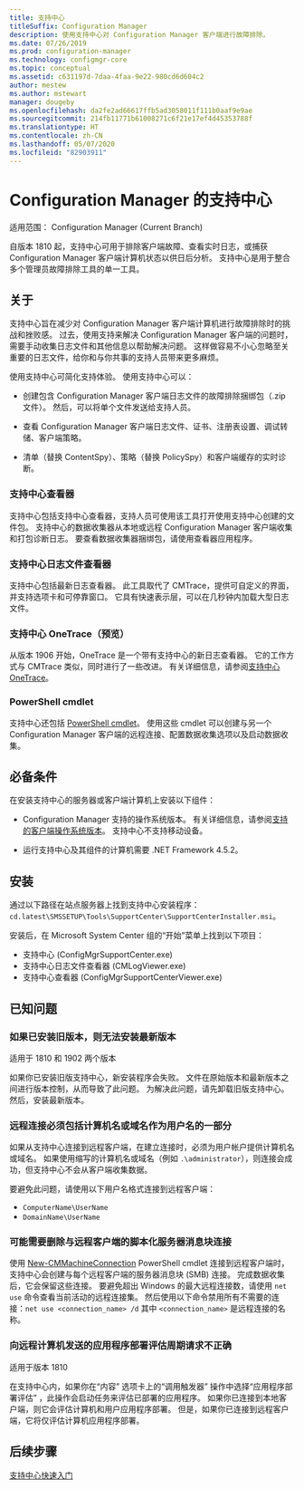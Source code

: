 ```yaml
---
title: 支持中心
titleSuffix: Configuration Manager
description: 使用支持中心对 Configuration Manager 客户端进行故障排除。
ms.date: 07/26/2019
ms.prod: configuration-manager
ms.technology: configmgr-core
ms.topic: conceptual
ms.assetid: c631197d-7daa-4faa-9e22-980cd6d604c2
author: mestew
ms.author: mstewart
manager: dougeby
ms.openlocfilehash: da2fe2ad66617ffb5ad3058011f111b0aaf9e9ae
ms.sourcegitcommit: 214fb11771b61008271c6f21e17ef4d45353788f
ms.translationtype: HT
ms.contentlocale: zh-CN
ms.lasthandoff: 05/07/2020
ms.locfileid: "82903911"
---
```

# <a name="support-center-for-configuration-manager"></a>Configuration Manager 的支持中心

适用范围：  Configuration Manager (Current Branch)

<!--1357489-->
自版本 1810 起，支持中心可用于排除客户端故障、查看实时日志，或捕获 Configuration Manager 客户端计算机状态以供日后分析。 支持中心是用于整合多个管理员故障排除工具的单一工具。


## <a name="about"></a>关于

支持中心旨在减少对 Configuration Manager 客户端计算机进行故障排除时的挑战和挫败感。 过去，使用支持来解决 Configuration Manager 客户端的问题时，需要手动收集日志文件和其他信息以帮助解决问题。 这样做容易不小心忽略至关重要的日志文件，给你和与你共事的支持人员带来更多麻烦。

使用支持中心可简化支持体验。 使用支持中心可以：

- 创建包含 Configuration Manager 客户端日志文件的故障排除捆绑包（.zip 文件）。 然后，可以将单个文件发送给支持人员。  

- 查看 Configuration Manager 客户端日志文件、证书、注册表设置、调试转储、客户端策略。  

- 清单（替换 ContentSpy）、策略（替换 PolicySpy）和客户端缓存的实时诊断。  

### <a name="support-center-viewer"></a>支持中心查看器

支持中心包括支持中心查看器，支持人员可使用该工具打开使用支持中心创建的文件包。 支持中心的数据收集器从本地或远程 Configuration Manager 客户端收集和打包诊断日志。 要查看数据收集器捆绑包，请使用查看器应用程序。

### <a name="support-center-log-file-viewer"></a>支持中心日志文件查看器

支持中心包括最新日志查看器。 此工具取代了 CMTrace，提供可自定义的界面，并支持选项卡和可停靠窗口。 它具有快速表示层，可以在几秒钟内加载大型日志文件。

### <a name="support-center-onetrace-preview"></a>支持中心 OneTrace（预览）

<!--3555962-->
从版本 1906 开始，OneTrace  是一个带有支持中心的新日志查看器。 它的工作方式与 CMTrace 类似，同时进行了一些改进。 有关详细信息，请参阅[支持中心 OneTrace](support-center-onetrace.md)。

### <a name="powershell-cmdlets"></a>PowerShell cmdlet

支持中心还包括 [PowerShell cmdlet](https://docs.microsoft.com/powershell/sccm/overview?view=sccm-ps)。 使用这些 cmdlet 可以创建与另一个 Configuration Manager 客户端的远程连接、配置数据收集选项以及启动数据收集。


## <a name="prerequisites"></a>必备条件

在安装支持中心的服务器或客户端计算机上安装以下组件：

- Configuration Manager 支持的操作系统版本。 有关详细信息，请参阅[支持的客户端操作系统版本](../plan-design/configs/supported-operating-systems-for-clients-and-devices.md)。 支持中心不支持移动设备。  

- 运行支持中心及其组件的计算机需要 .NET Framework 4.5.2。  


## <a name="install"></a>安装

通过以下路径在站点服务器上找到支持中心安装程序：`cd.latest\SMSSETUP\Tools\SupportCenter\SupportCenterInstaller.msi`。

安装后，在 Microsoft System Center 组的“开始”菜单上找到以下项目：   

- 支持中心 (ConfigMgrSupportCenter.exe)  
- 支持中心日志文件查看器 (CMLogViewer.exe)  
- 支持中心查看器 (ConfigMgrSupportCenterViewer.exe)  


## <a name="known-issues"></a>已知问题

### <a name="you-cant-install-the-latest-version-if-an-older-version-is-already-installed"></a>如果已安装旧版本，则无法安装最新版本

<!--SCCMDocs-pr issue #3090-->
适用于 1810 和 1902 两个版本 

如果你已安装旧版支持中心，新安装程序会失败。 文件在原始版本和最新版本之间进行版本控制，从而导致了此问题。 为解决此问题，请先卸载旧版支持中心。 然后，安装最新版本。

### <a name="remote-connections-must-include-computer-name-or-domain-as-part-of-the-user-name"></a>远程连接必须包括计算机名或域名作为用户名的一部分

如果从支持中心连接到远程客户端，在建立连接时，必须为用户帐户提供计算机名或域名。 如果使用缩写的计算机名或域名（例如 `.\administrator`），则连接会成功，但支持中心不会从客户端收集数据。

要避免此问题，请使用以下用户名格式连接到远程客户端：

- `ComputerName\UserName`  
- `DomainName\UserName`  

### <a name="scripted-server-message-block-connections-to-remote-clients-might-require-removal"></a>可能需要删除与远程客户端的脚本化服务器消息块连接

使用 [New-CMMachineConnection](https://go.microsoft.com/fwlink/p/?linkid=390542) PowerShell cmdlet 连接到远程客户端时，支持中心会创建与每个远程客户端的服务器消息块 (SMB) 连接。 完成数据收集后，它会保留这些连接。 要避免超出 Windows 的最大远程连接数，请使用 `net use` 命令查看当前活动的远程连接集。 然后使用以下命令禁用所有不需要的连接：`net use <connection_name> /d`
其中 `<connection_name>` 是远程连接的名称。

### <a name="application-deployment-evaluation-cycle-request-isnt-sent-correctly-to-remote-machines"></a>向远程计算机发送的应用程序部署评估周期请求不正确

<!--2849356-->
适用于版本 1810 

在支持中心内，如果你在“内容”  选项卡上的“调用触发器”  操作中选择“应用程序部署评估”  ，此操作会启动任务来评估已部署的应用程序。 如果你已连接到本地客户端，则它会评估计算机和用户应用程序部署。 但是，如果你已连接到远程客户端，它将仅评估计算机应用程序部署。


## <a name="next-steps"></a>后续步骤

[支持中心快速入门](support-center-quickstart.md)
